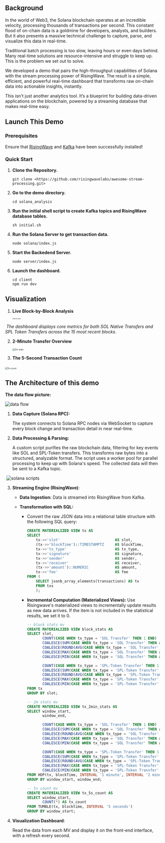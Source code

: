 ## Background

In the world of Web3, the Solana blockchain operates at an incredible velocity, processing thousands of transactions per second. This constant flood of on-chain data is a goldmine for developers, analysts, and builders. But it also presents a massive technical challenge to capture, parse, and visualize this data in real-time.

Traditional batch processing is too slow, leaving hours or even days behind. Many real-time solutions are resource-intensive and struggle to keep up. This is the problem we set out to solve.

We developed a demo that pairs the high-throughput capabilities of Solana with the stream processing power of RisingWave. The result is a simple, efficient, and powerful real-time dashboard that transforms raw on-chain data into actionable insights, instantly.

This isn't just another analytics tool. It’s a blueprint for building data-driven applications on the blockchain, powered by a streaming database that makes real-time easy.



## Launch This Demo

### Prerequisites

Ensure that [RisingWave](https://docs.risingwave.com/get-started/quickstart) and [Kafka](https://kafka.apache.org/) have been successfully installed!

### Quick Start

1. **Clone the Repository.**

   ```shell
   git clone <https://github.com/risingwavelabs/awesome-stream-processing.git>
   ```

2. **Go to the demo directory.**

   ```
   cd solana_analysis
   ```

3. **Run the initial shell script to create Kafka topics and RisingWave database tables.**

   ```
   sh initial.sh
   ```

4. **Run the Solana Server to get transaction data.**

   ```shell
   node solana/index.js
   ```

5. **Start the Backedend Server.**

   ```shell
   node server/index.js
   ```

6. **Launch the dashboard.**

   ```shell
   cd client
   npm run dev
   ```



## Visualization

1. **Live Block-by-Block Analysis**

   <img src="image/block stats.png" alt="block stats" style="zoom:30%;" />

​	*The dashboard displays core metrics for both SOL Native Transfers and SPL Token Transfers across the 15 most recent blocks.*

2. **2-Minute Transfer Overview**

   <img src="image/2m stats.png" alt="2m stats" style="zoom:50%;" />

3. **The 5-Second Transaction Count**

​	<img src="image/5s count.png" alt="5s count" style="zoom:50%;" />



## The Architecture of this demo

**The data flow picture:**

![data flow](image/data%20flow.svg)

1. **Data Capture (Solana RPC):**

    The system connects to Solana RPC nodes via WebSocket to capture every block change and transaction detail in near real-time.

2. **Data Processing & Parsing:** 

   A custom script purifies the raw blockchain data, filtering for key events like SOL and SPL-Token transfers. This transforms raw bytes into a structured, analyzable format. The script uses a worker pool for parallel processing to keep up with Solana's speed. The collected data will then be sent to a Kafka topic.

​	![solana scripts](image/solana%20scripts.svg)

3. **Streaming Engine (RisingWave)**:

   - **Data Ingestion:** Data is streamed into RisingWave from Kafka. 

   - **Transformation with SQL:** 

     - Convert the raw JSON data into a relational table structure with the following SQL query:

       ```sql
       CREATE MATERIALIZED VIEW tx AS
       SELECT
           tx->>'slot'                         AS slot,
           (tx->>'blockTime')::TIMESTAMPTZ     AS blockTime,
           tx->>'tx_type'                      AS tx_type,
           tx->>'signature'                    AS signature,
           tx->>'sender'                       AS sender,
           tx->>'receiver'                     AS receiver,
           (tx->>'amount')::NUMERIC            AS amount,
           tx->>'fee'                          AS fee
       FROM (
           SELECT jsonb_array_elements(transactions) AS tx
           FROM txs
           );
       ```

     - **Incremental Computation (Materialized Views):** Use Risingwave's materialized views to incrementally update results as new data arrives. If the item is not included in the statistical results, we set it to 0.

       ```sql
       -- block stats mv
       CREATE MATERIALIZED VIEW block_stats AS
       SELECT slot,
              COUNT(CASE WHEN tx_type = 'SOL Transfer' THEN 1 END)                              AS sol_tx_count,
              COALESCE(SUM(CASE WHEN tx_type = 'SOL Transfer' THEN amount END), 0)              AS sol_total_amount,
              COALESCE(ROUND(AVG(CASE WHEN tx_type = 'SOL Transfer' THEN amount END), 0))       AS sol_avg_amount,
              COALESCE(MAX(CASE WHEN tx_type = 'SOL Transfer' THEN amount END), 0)              AS sol_max_amount,
              COALESCE(MIN(CASE WHEN tx_type = 'SOL Transfer' THEN amount END), 0)              AS sol_min_amount,
       
              COUNT(CASE WHEN tx_type = 'SPL-Token Transfer' THEN 1 END)                        AS spl_tx_count,
              COALESCE(SUM(CASE WHEN tx_type = 'SPL-Token Transfer' THEN amount END), 0)        AS spl_total_amount,
              COALESCE(ROUND(AVG(CASE WHEN tx_type = 'SPL-Token Transfer' THEN amount END), 0)) AS spl_avg_amount,
              COALESCE(MAX(CASE WHEN tx_type = 'SPL-Token Transfer' THEN amount END), 0)        AS spl_max_amount,
              COALESCE(MIN(CASE WHEN tx_type = 'SPL-Token Transfer' THEN amount END), 0)        AS spl_min_amount
       FROM tx
       GROUP BY slot;
       
       -- 2m stats mv
       CREATE MATERIALIZED VIEW tx_2min_stats AS
       SELECT window_start,
              window_end,
       
              COUNT(CASE WHEN tx_type = 'SOL Transfer' THEN 1 END)                              AS sol_tx_count,
              COALESCE(SUM(CASE WHEN tx_type = 'SOL Transfer' THEN amount END), 0)              AS sol_total_amount,
              COALESCE(ROUND(AVG(CASE WHEN tx_type = 'SOL Transfer' THEN amount END), 0))       AS sol_avg_amount,
              COALESCE(MAX(CASE WHEN tx_type = 'SOL Transfer' THEN amount END), 0)              AS sol_max_amount,
              COALESCE(MIN(CASE WHEN tx_type = 'SOL Transfer' THEN amount END), 0)              AS sol_min_amount,
       
              COUNT(CASE WHEN tx_type = 'SPL-Token Transfer' THEN 1 END)                        AS spl_tx_count,
              COALESCE(SUM(CASE WHEN tx_type = 'SPL-Token Transfer' THEN amount END), 0)        AS spl_total_amount,
              COALESCE(ROUND(AVG(CASE WHEN tx_type = 'SPL-Token Transfer' THEN amount END), 0)) AS spl_avg_amount,
              COALESCE(MAX(CASE WHEN tx_type = 'SPL-Token Transfer' THEN amount END), 0)        AS spl_max_amount,
              COALESCE(MIN(CASE WHEN tx_type = 'SPL-Token Transfer' THEN amount END), 0)        AS spl_min_amount
       FROM HOP(tx, blockTime, INTERVAL '1 minute', INTERVAL '2 minutes')
       GROUP BY window_start, window_end;
       
       -- 5s count mv
       CREATE MATERIALIZED VIEW tx_5s_count AS
       SELECT window_start,
              COUNT(*) AS tx_count
       FROM TUMBLE(tx, blocktime, INTERVAL '5 seconds')
       GROUP BY window_start;
       ```

4. **Visualization Dashboard**: 

   Read the data from each MV and display it on the front-end interface, with a refresh every second.
